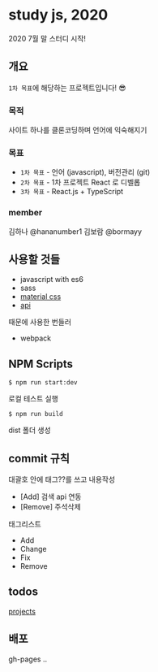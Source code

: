 # study js, 2020

2020 7월 말 스터디 시작!

## 개요

`1차 목표`에 해당하는 프로젝트입니다! 😎

### 목적

사이트 하나를 클론코딩하며 언어에 익숙해지기

### 목표

- `1차 목표` - 언어 (javascript), 버전관리 (git)
- `2차 목표` - 1차 프로젝트 React 로 디벨롭
- `3차 목표` - React.js + TypeScript

### member

김하나 @hananumber1
김보람 @bormayy

## 사용할 것들

- javascript with es6
- sass
- [material css](https://materializecss.com/)
- [api](https://ui.class101.dev/components/grid-list)

때문에 사용한 번들러

- webpack

## NPM Scripts

```shell
$ npm run start:dev
```

로컬 테스트 실행

```shell
$ npm run build
```

dist 폴더 생성

## commit 규칙

대괄호 안에 태그??를 쓰고 내용작성

- [Add] 검색 api 연동
- [Remove] 주석삭제

태그리스트

- Add
- Change
- Fix
- Remove

## todos

[projects](https://github.com/boramyy/study-js/projects)

## 배포

gh-pages ..
